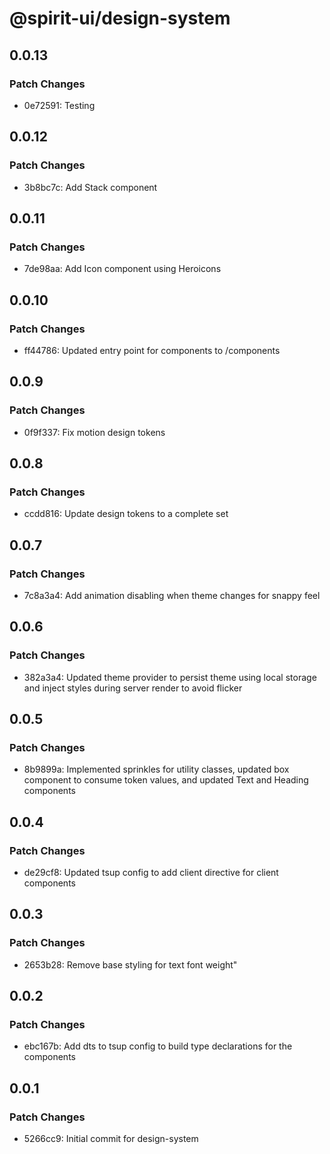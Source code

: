 # @spirit-ui/design-system

## 0.0.13

### Patch Changes

- 0e72591: Testing

## 0.0.12

### Patch Changes

- 3b8bc7c: Add Stack component

## 0.0.11

### Patch Changes

- 7de98aa: Add Icon component using Heroicons

## 0.0.10

### Patch Changes

- ff44786: Updated entry point for components to /components

## 0.0.9

### Patch Changes

- 0f9f337: Fix motion design tokens

## 0.0.8

### Patch Changes

- ccdd816: Update design tokens to a complete set

## 0.0.7

### Patch Changes

- 7c8a3a4: Add animation disabling when theme changes for snappy feel

## 0.0.6

### Patch Changes

- 382a3a4: Updated theme provider to persist theme using local storage and inject styles during server render to avoid flicker

## 0.0.5

### Patch Changes

- 8b9899a: Implemented sprinkles for utility classes, updated box component to consume token values, and updated Text and Heading components

## 0.0.4

### Patch Changes

- de29cf8: Updated tsup config to add client directive for client components

## 0.0.3

### Patch Changes

- 2653b28: Remove base styling for text font weight"

## 0.0.2

### Patch Changes

- ebc167b: Add dts to tsup config to build type declarations for the components

## 0.0.1

### Patch Changes

- 5266cc9: Initial commit for design-system
